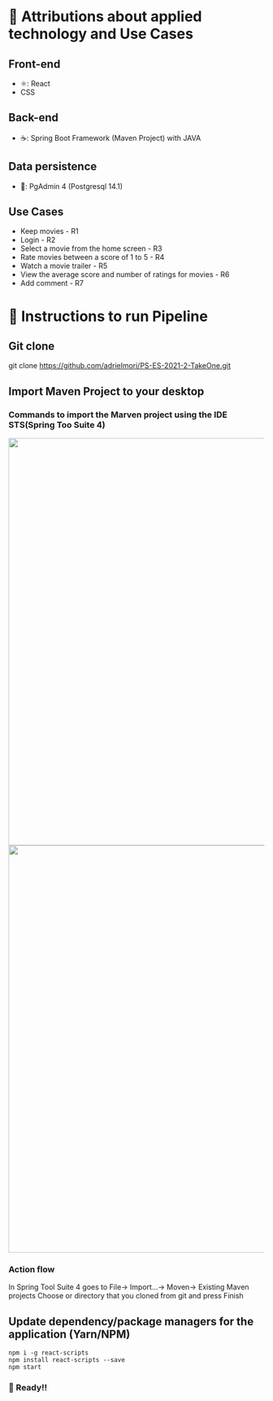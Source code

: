# 🥇 Attributions about applied technology and Use Cases
## <b>Front-end</b>
<ul>
  <li> ⚛️: React</li>
  <li>CSS</li>
</ul>

## <b>Back-end</b>
<ul>
  <li> ☕: Spring Boot Framework (Maven Project) with JAVA</li>
</ul>

## Data persistence
<ul>
  <li> 🐘: PgAdmin 4 (Postgresql 14.1)</li>
</ul>

## Use Cases
<ul>
  <li>Keep movies - R1</li>
  <li>Login - R2</li>
  <li>Select a movie from the home screen - R3</li>
  <li>Rate movies between a score of 1 to 5 - R4</li>
  <li>Watch a movie trailer - R5</li>
  <li>View the average score and number of ratings for movies - R6</li>
  <li>Add comment - R7</li>
</ul>


# 🏃 Instructions to run Pipeline

## Git clone
git clone https://github.com/adrielmori/PS-ES-2021-2-TakeOne.git

## Import Maven Project to your desktop

### Commands to import the Marven project using the IDE STS(Spring Too Suite 4)

<div align="center"><img src="https://user-images.githubusercontent.com/82418789/162283848-def611f5-6767-48bf-8f47-dc0664a736dd.png" width="800 px" aliign="center"></div>

<div align="center"><img src="https://user-images.githubusercontent.com/82418789/162283952-5013a085-e874-4820-8dca-b33e8e9bb263.png" width="800 px" aliign="center"></div>

### Action flow
In Spring Tool Suite 4 goes to File-> Import...-> Moven-> Existing Maven projects Choose or directory that you cloned from git and press Finish

## Update dependency/package managers for the application (Yarn/NPM)

```
npm i -g react-scripts
npm install react-scripts --save
npm start
```

### :partying_face: Ready!!
